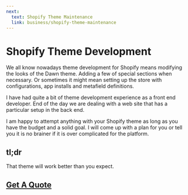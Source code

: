```yaml
---
next: 
  text: Shopify Theme Maintenance
  link: business/shopify-theme-maintenance
---
```

# Shopify Theme Development

We all know nowadays theme development for Shopify means modifying the looks of the Dawn theme. Adding a few of special sections when necessary. Or sometimes it might mean setting up the store with configurations, app installs and metafield definitions.

I have had quite a bit of theme development experience as a front end developer. End of the day we are dealing with a web site that has a particular setup in the back end.

I am happy to attempt anything with your Shopify theme as long as you have the budget and a solid goal. I will come up with a plan for you or tell you it is no brainer if it is over complicated for the platform.

## tl;dr
That theme will work better than you expect.

## <a class="button" href="/quote-request">Get A Quote</a>

